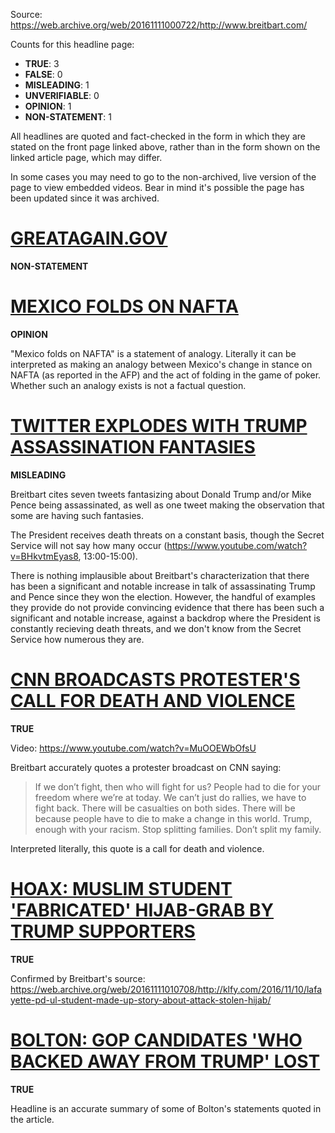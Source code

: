 Source: https://web.archive.org/web/20161111000722/http://www.breitbart.com/

Counts for this headline page:

 * **TRUE**: 3
 * **FALSE**: 0
 * **MISLEADING**: 1
 * **UNVERIFIABLE**: 0
 * **OPINION**: 1
 * **NON-STATEMENT**: 1

All headlines are quoted and fact-checked in the form in which they are stated on the front page linked above, rather than in the form shown on the linked article page, which may differ.

In some cases you may need to go to the non-archived, live version of the page to view embedded videos. Bear in mind it's possible the page has been updated since it was archived.

# [GREATAGAIN.GOV](https://web.archive.org/web/20161111000947/http://www.breitbart.com/2016-presidential-race/2016/11/10/donald-trump-rolls-transition-team-website-twitter/)

**NON-STATEMENT**

# [MEXICO FOLDS ON NAFTA](https://web.archive.org/web/20161111001006/http://www.breitbart.com/border/2016/11/10/mexico-backtracks-willing-talk-nafta-trump/)

**OPINION**

"Mexico folds on NAFTA" is a statement of analogy. Literally it can be interpreted as making an analogy between Mexico's change in stance on NAFTA (as reported in the AFP) and the act of folding in the game of poker. Whether such an analogy exists is not a factual question.

# [TWITTER EXPLODES WITH TRUMP ASSASSINATION FANTASIES](https://web.archive.org/web/20161111001026/http://www.breitbart.com/2016-presidential-race/2016/11/10/twitter-explodes-donald-trump-assassination-fantasies/)

**MISLEADING**

Breitbart cites seven tweets fantasizing about Donald Trump and/or Mike Pence being assassinated, as well as one tweet making the observation that some are having such fantasies.

The President receives death threats on a constant basis, though the Secret Service will not say how many occur (https://www.youtube.com/watch?v=BHkvtmEyas8, 13:00-15:00).

There is nothing implausible about Breitbart's characterization that there has been a significant and notable increase in talk of assassinating Trump and Pence since they won the election. However, the handful of examples they provide do not provide convincing evidence that there has been such a significant and notable increase, against a backdrop where the President is constantly recieving death threats, and we don't know from the Secret Service how numerous they are.

# [CNN BROADCASTS PROTESTER'S CALL FOR DEATH AND VIOLENCE](https://web.archive.org/web/20161111001048/http://www.breitbart.com/video/2016/11/10/anti-trump-protester-calls-death-violence-cnn/)

**TRUE**

Video: https://www.youtube.com/watch?v=MuOOEWbOfsU

Breitbart accurately quotes a protester broadcast on CNN saying:

> If we don’t fight, then who will fight for us? People had to die for your freedom where we’re at today. We can’t just do rallies, we have to fight back. There will be casualties on both sides. There will be because people have to die to make a change in this world. Trump, enough with your racism. Stop splitting families. Don’t split my family.

Interpreted literally, this quote is a call for death and violence.

# [HOAX: MUSLIM STUDENT 'FABRICATED' HIJAB-GRAB BY TRUMP SUPPORTERS](https://web.archive.org/web/20161111001111/http://www.breitbart.com/texas/2016/11/10/police-muslim-student-fabricated-hijab-grab-trump-supporters/)

**TRUE**

Confirmed by Breitbart's source: https://web.archive.org/web/20161111010708/http://klfy.com/2016/11/10/lafayette-pd-ul-student-made-up-story-about-attack-stolen-hijab/

# [BOLTON: GOP CANDIDATES 'WHO BACKED AWAY FROM TRUMP' LOST](https://web.archive.org/web/20161111001131/http://www.breitbart.com/radio/2016/11/10/bolton-republican-candidates-backed-away-trump-lost/)

**TRUE**

Headline is an accurate summary of some of Bolton's statements quoted in the article.
